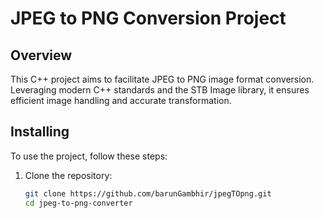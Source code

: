 # JPEG to PNG Conversion Project

## Overview
This C++ project aims to facilitate JPEG to PNG image format conversion. Leveraging modern C++ standards and the STB Image library, it ensures efficient image handling and accurate transformation.

## Installing
To use the project, follow these steps:

1. Clone the repository:

    ```bash
    git clone https://github.com/barunGambhir/jpegTOpng.git
    cd jpeg-to-png-converter
    ```